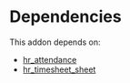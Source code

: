 # Dependencies

This addon depends on:

- [hr_attendance](https://github.com/bringout/oca-ocb-hr/tree/f98b49b539eee9e50a57b2cbab9546577b4c3681/odoo-bringout-oca-ocb-hr_attendance)
- [hr_timesheet_sheet](https://github.com/bringout/oca-mrp)
